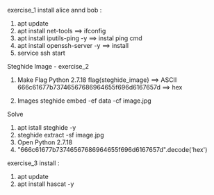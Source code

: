 
exercise_1
install alice annd bob :

1) apt update 
2) apt install net-tools ==> ifconfig
3) apt install iputils-ping -y ==> instal ping cmd
4) apt install openssh-server -y ==> install
5) service ssh start




Steghide Image - exercise_2

1) Make Flag
Python 2.7.18
flag{steghide_image} ==> ASCII
666c61677b73746567686964655f696d6167657d ==> hex

2) Images 
steghide embed -ef data -cf image.jpg 

Solve
1) apt istall steghide -y
2) steghide extract -sf image.jpg
3) Open Python 2.7.18
4) "666c61677b73746567686964655f696d6167657d".decode('hex')


exercise_3
install :
1) apt update 
2) apt install hascat -y
